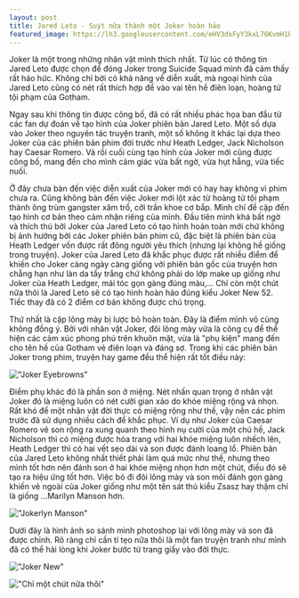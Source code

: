```yaml
---
layout: post
title: Jared Leto - Suýt nữa thành một Joker hoàn hảo
featured_image: https://lh3.googleusercontent.com/eHV3dxFyY3kxL76KvmH1E6Gtlk1sU3RkQ32DtgEHUwSGda0qp_Y4-rORuiVbwUUjoHXRiD20cDUNpA=w1366-h768-rw-no
---
```


Joker là một trong những nhân vật mình thích nhất. Từ lúc có thông tin Jared Leto được chọn để đóng Joker trong Suicide Squad mình đã cảm thấy rất háo hức. Không chỉ bởi có khả năng về diễn xuất, mà ngoại hình của Jared Leto cũng có nét rất thích hợp để vào vai tên hề điên loạn, hoàng tử tội phạm của Gotham.

Ngay sau khi thông tin được công bố, đã có rất nhiều phác họa ban đầu từ các fan dự đoán về tạo hình của Joker phiên bản Jared Leto. Một số dựa vào Joker theo nguyên tác truyện tranh, một số không ít khác lại dựa theo Joker của các phiên bản phim đời trước như Heath Ledger, Jack Nicholson hay Caesar Romero. Và rồi cuối cùng tạo hình của Joker mới cũng được công bố, mang đến cho mình cảm giác vừa bất ngờ, vừa hụt hẫng, vừa tiếc nuối.

Ở đây chưa bàn đến việc diễn xuất của Joker mới có hay hay không vì phim chưa ra. Cũng không bàn đến việc Joker mới lột xác từ hoàng tử tội phạm thành ông trùm gangster xăm trổ, cởi trần khoe cơ bắp. Mình chỉ đề cập đến tạo hình cơ bản theo cảm nhận riêng của mình. Đầu tiên mình khá bất ngờ và thích thú bởi Joker của Jared Leto có tạo hình hoàn toàn mới chứ không bị ảnh hưởng bởi các Joker phiên bản phim cũ, đặc biệt là phiên bản của Heath Ledger vốn được rất đông người yêu thích (nhưng lại không hề giống trong truyện). Joker của Jared Leto đã khắc phục được rất nhiều điểm để khiến cho Joker càng ngày càng giống với phiên bản gốc của truyện hơn chẳng hạn như làn da tẩy trắng chứ không phải do lớp make up giống như Joker của Heath Ledger, mái tóc gọn gàng đúng màu,... Chỉ còn một chút nữa thôi là Jared Leto sẽ có tạo hình hoàn hảo đúng kiểu Joker New 52. Tiếc thay đã có 2 điểm cơ bản không được chú trọng.

Thứ nhất là cặp lông mày bị lược bỏ hoàn toàn. Đây là điểm mình vô cùng không đồng ý. Bởi với nhân vật Joker, đôi lông mày vừa là công cụ để thể hiện các cảm xúc phong phú trên khuôn mặt, vừa là "phụ kiện" mang đến cho tên hề của Gotham vẻ điên loạn và đáng sợ. Trong khi các phiên bản Joker trong phim, truyện hay game đều thể hiện rất tốt điều này:

!["Joker Eyebrowns"](https://lh3.googleusercontent.com/gIqAi_SzmWxKJHPqcL4ruXeflktAk8luCMO6vq29jXbg604iCFJ7gniAspDmeIBwIQXIlAYR0zIktQ=w1366-h768-rw-no)

Điểm phụ khác đó là phần son ở miệng. Nét nhấn quan trọng ở nhân vật Joker đó là miệng luôn có nét cười gian xảo do khóe miệng rộng và nhọn. Rất khó để một nhân vật đời thực có miệng rộng như thế, vậy nên các phim trước đã sử dụng nhiều cách để khắc phục. Ví dụ như Joker của Caesar Romero vẽ son rộng ra xung quanh theo hình nụ cười của một chú hề, Jack Nicholson thì có miệng được hóa trang với hai khóe miệng luôn nhếch lên, Heath Ledger thì có hai vết sẹo dài và son được đánh loang lổ. Phiên bản của Jared Leto không nhất thiết phải làm quá mức như thế, nhưng theo mình tốt hơn nên đánh son ở hai khóe miệng nhọn hơn một chút, điều đó sẽ tạo ra hiệu ứng tốt hơn. Việc bỏ đi đôi lông mày và son môi đánh gọn gàng khiến vẻ ngoài của Joker giống như một tên sát thủ kiểu Zsasz hay thậm chí là giống ...Marilyn Manson hơn.

!["Jokerlyn Manson"](https://lh3.googleusercontent.com/Rsj3t74THGI0bRvfYojMPhvtwZp6lrMxrQ8vtCr1pjr7wWOVR9cQshqwtBCu0fMPconv1wYlCRLwxw=w1366-h768-rw-no)

Dưới đây là hình ảnh so sánh mình photoshop lại với lông mày và son đã được chỉnh. Rõ ràng chỉ cần tí tẹo nữa thôi là một fan truyện tranh như mình đã có thể hài lòng khi Joker bước từ trang giấy vào đời thực.

!["Joker New"](https://lh3.googleusercontent.com/uax0CcB773t4h82pfXwhXeYWF23K9EH3FDWVMJfesYxf4FUtCn9_1a6FUkmuHrGDWP08EWymutbvQA=w1366-h768-rw-no)

!["Chỉ một chút nữa thôi"](https://lh3.googleusercontent.com/k0_mixiGt17cvz5vSnBp3LtBjBiDWQbUNTWFc7ukw146GZcZqR_Tns-dnaOMjlDww0gd-UE2cLiIUg=w1366-h768-rw-no)
